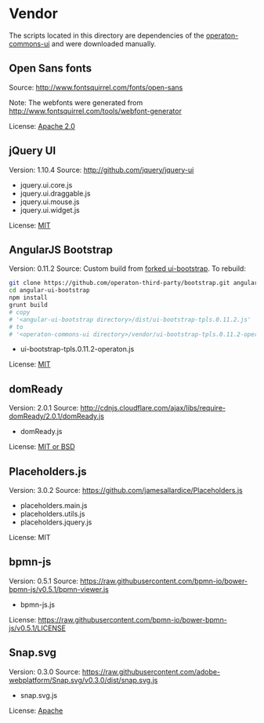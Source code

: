 # Vendor

The scripts located in this directory are dependencies of the
[operaton-commons-ui](https://github.com/camunda/camunda-commons-ui)
and were downloaded manually.


## Open Sans fonts

Source: http://www.fontsquirrel.com/fonts/open-sans

Note: The webfonts were generated from
http://www.fontsquirrel.com/tools/webfont-generator

License: [Apache 2.0](http://www.fontsquirrel.com/license/open-sans)


## jQuery UI

Version: 1.10.4
Source: http://github.com/jquery/jquery-ui

- jquery.ui.core.js
- jquery.ui.draggable.js
- jquery.ui.mouse.js
- jquery.ui.widget.js

License: [MIT](https://raw.githubusercontent.com/jquery/jquery-ui/master/LICENSE.txt)



## AngularJS Bootstrap

Version: 0.11.2
Source: Custom build from [forked ui-bootstrap](//github.com/operaton-third-party/bootstrap). To rebuild:
```sh
git clone https://github.com/operaton-third-party/bootstrap.git angular-ui-bootstrap
cd angular-ui-bootstrap
npm install
grunt build 
# copy 
# '<angular-ui-bootstrap directory>/dist/ui-bootstrap-tpls.0.11.2.js'
# to
# '<operaton-commons-ui directory>/vendor/ui-bootstrap-tpls.0.11.2-operaton.js'
```

- ui-bootstrap-tpls.0.11.2-operaton.js

License: [MIT](https://github.com/angular-ui/bootstrap/blob/master/LICENSE)



## domReady

Version: 2.0.1
Source: http://cdnjs.cloudflare.com/ajax/libs/require-domReady/2.0.1/domReady.js

- domReady.js

License: [MIT or BSD](https://raw.githubusercontent.com/requirejs/domReady/master/LICENSE)



## Placeholders.js

Version: 3.0.2
Source: https://github.com/jamesallardice/Placeholders.js

- placeholders.main.js
- placeholders.utils.js
- placeholders.jquery.js

License: MIT



## bpmn-js

Version: 0.5.1
Source: https://raw.githubusercontent.com/bpmn-io/bower-bpmn-js/v0.5.1/bpmn-viewer.js

- bpmn-js.js

License: https://raw.githubusercontent.com/bpmn-io/bower-bpmn-js/v0.5.1/LICENSE



## Snap.svg

Version: 0.3.0
Source: https://raw.githubusercontent.com/adobe-webplatform/Snap.svg/v0.3.0/dist/snap.svg.js

- snap.svg.js

License: [Apache](https://www.apache.org/licenses/LICENSE-2.0)
